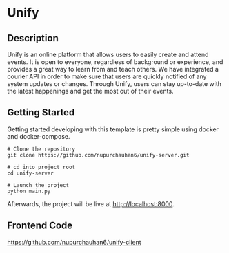 # Unify


##  Description

Unify is an online platform that allows users to easily create and attend events. It is open to everyone, regardless of background or experience, and provides a great way to learn from and teach others. We have integrated a courier API in order to make sure that users are quickly notified of any system updates or changes. Through Unify, users can stay up-to-date with the latest happenings and get the most out of their events.

##  Getting Started

Getting started developing with this template is pretty simple using docker and docker-compose.

```shell script
# Clone the repository
git clone https://github.com/nupurchauhan6/unify-server.git

# cd into project root
cd unify-server

# Launch the project
python main.py
```

Afterwards, the project will be live at [http://localhost:8000](http://localhost:8000).


## Frontend Code

https://github.com/nupurchauhan6/unify-client
